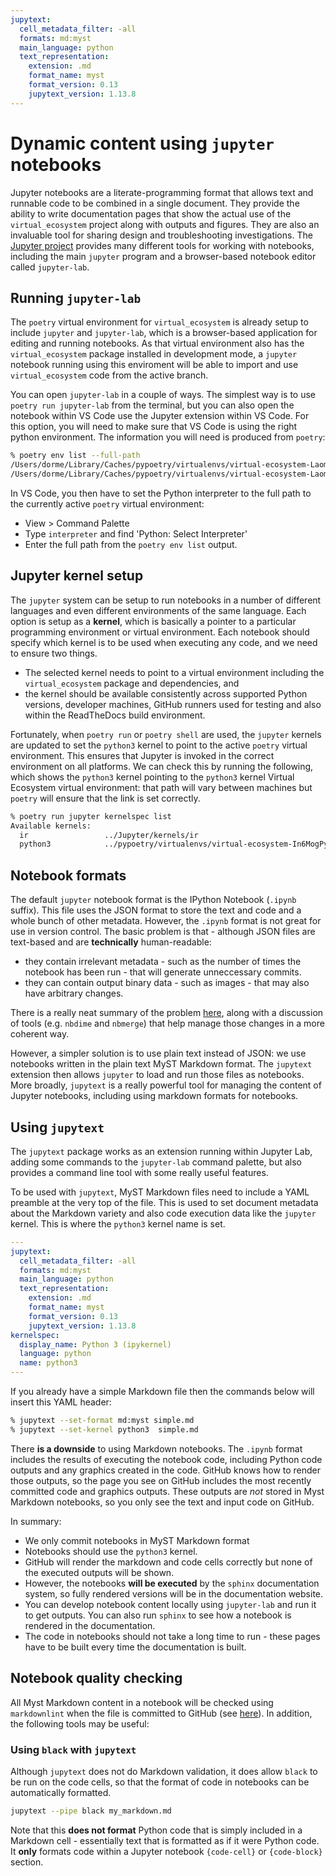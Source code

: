 ```yaml
---
jupytext:
  cell_metadata_filter: -all
  formats: md:myst
  main_language: python
  text_representation:
    extension: .md
    format_name: myst
    format_version: 0.13
    jupytext_version: 1.13.8
---
```


# Dynamic content using `jupyter` notebooks

Jupyter notebooks are a literate-programming format that allows text and runnable code
to be combined in a single document. They provide the ability to write documentation
pages that show the actual use of the `virtual_ecosystem` project along with outputs
and figures. They are also an invaluable tool for sharing design and troubleshooting
investigations. The [Jupyter project](https://jupyter.org/) provides many different
tools for working with notebooks, including the main `jupyter` program and a
browser-based notebook editor called `jupyter-lab`.

## Running `jupyter-lab`

The `poetry` virtual environment for `virtual_ecosystem` is already setup to
include `jupyter` and `jupyter-lab`, which is a browser-based application for editing
and running notebooks. As that virtual environment also has the `virtual_ecosystem`
package installed in development mode, a `jupyter` notebook running using this
enviroment will be able to import and use `virtual_ecosystem` code from the active
branch.

You can open `jupyter-lab` in a couple of ways. The simplest way is to use `poetry run
jupyter-lab` from the terminal, but you can also open the notebook within VS Code use
the Jupyter extension within VS Code. For this option, you will need to make sure that
VS Code is using the right python environment. The information you will need is
produced from `poetry`:

```zsh
% poetry env list --full-path
/Users/dorme/Library/Caches/pypoetry/virtualenvs/virtual-ecosystem-Laomc1u4-py3.10
/Users/dorme/Library/Caches/pypoetry/virtualenvs/virtual-ecosystem-Laomc1u4-py3.9 (Activated)
```

In VS Code, you then have to set the Python interpreter to the full path to the
currently active `poetry` virtual environment:

- View > Command Palette
- Type `interpreter` and find 'Python: Select Interpreter'
- Enter the full path from the `poetry env list` output.

## Jupyter kernel setup

The `jupyter` system can be setup to run notebooks in a number of different languages
and even different environments of the same language. Each option is setup as a
**kernel**, which is basically a pointer to a particular programming environment or
virtual environment. Each notebook should specify which kernel is to be used when
executing any code, and we need to ensure two things.

- The selected kernel needs to point to a virtual environment including the
  `virtual_ecosystem` package and dependencies, and
- the kernel should be available consistently across supported Python versions,
  developer machines, GitHub runners used for testing and also within the ReadTheDocs
  build environment.

Fortunately, when `poetry run` or `poetry shell` are used, the `jupyter` kernels are
updated to set the `python3` kernel to point to the active `poetry` virtual environment.
This ensures that Jupyter is invoked in the correct environment on all platforms. We can
check this by running the following, which shows the `python3` kernel pointing to the
`python3` kernel Virtual Ecosystem virtual environment: that path will vary between
machines but `poetry` will ensure that the link is set correctly.

```zsh
% poetry run jupyter kernelspec list
Available kernels:
  ir                 ../Jupyter/kernels/ir
  python3            ../pypoetry/virtualenvs/virtual-ecosystem-In6MogPy-py3.11/share/jupyter/kernels/python3
```

## Notebook formats

The default `jupyter` notebook format is the IPython Notebook (`.ipynb` suffix). This
file uses the JSON format to store the text and code and a whole bunch of other
metadata. However, the `.ipynb` format is not great for use in version control.  The
basic problem is that - although JSON files are text-based and are **technically**
human-readable:

- they contain irrelevant metadata - such as the number of times the notebook has been
  run - that will generate unneccessary commits.
- they can contain output binary data - such as images - that may also have arbitrary
  changes.

There is a really neat summary of the problem
[here](https://nextjournal.com/schmudde/how-to-version-control-jupyter), along with a
discussion of tools (e.g. `nbdime` and `nbmerge`) that help manage those changes in a
more coherent way.

However, a simpler solution is to use plain text instead of JSON: we  use notebooks
written in the plain text MyST Markdown format. The `jupytext` extension then allows
`jupyter` to load and run those files as notebooks. More broadly, `jupytext` is a really
powerful tool for managing the content of Jupyter notebooks, including using markdown
formats for notebooks.

## Using `jupytext`

The `jupytext` package works as an extension running within Jupyter Lab, adding some
commands to the `jupyter-lab` command palette, but also provides a command line tool
with some really useful features.

To be used with `jupytext`, MyST Markdown files need to include a YAML preamble at the
very top of the file. This is used to set document metadata about the Markdown variety
and also code execution data like the `jupyter` kernel. This is where the `python3`
kernel name is set.

```yaml
---
jupytext:
  cell_metadata_filter: -all
  formats: md:myst
  main_language: python
  text_representation:
    extension: .md
    format_name: myst
    format_version: 0.13
    jupytext_version: 1.13.8
kernelspec:
  display_name: Python 3 (ipykernel)
  language: python
  name: python3
---
```

If you already have a simple Markdown file then the commands below will insert this YAML
header:

```zsh
% jupytext --set-format md:myst simple.md
% jupytext --set-kernel python3  simple.md
```

There **is a downside** to using Markdown notebooks. The `.ipynb` format includes the
results of executing the notebook code, including Python code outputs and any graphics
created in the code. GitHub knows how to render those outputs, so the page you see on
GitHub includes the most recently committed code and graphics outputs. These outputs are
_not_ stored in Myst Markdown notebooks, so you only see the text and input code on
GitHub.

In summary:

- We only commit notebooks in MyST Markdown format
- Notebooks should use the `python3` kernel.
- GitHub will render the markdown and code cells correctly but none of the executed
  outputs will be shown.
- However, the notebooks **will be executed** by the `sphinx` documentation system,
  so fully rendered versions will be in the documentation website.
- You can develop notebook content locally using `jupyter-lab` and run it to get
  outputs. You can also run `sphinx` to see how a notebook is rendered in the
  documentation.
- The code in notebooks should not take a long time to run - these pages have to be
  built every time the documentation is built.

## Notebook quality checking

All Myst Markdown content in a notebook will be checked using `markdownlint` when the
file is committed to GitHub (see
[here](documentation.md#quality-assurance-on-documentation)). In addition, the following
tools may be useful:

### Using `black` with `jupytext`

Although `jupytext` does not do Markdown validation, it does allow `black` to be run on
the code cells, so that the format of code in notebooks can be automatically formatted.

```zsh
jupytext --pipe black my_markdown.md
```

Note that this **does not format** Python code that is simply included in a Markdown
cell - essentially text that is formatted as if it were Python code. It **only** formats
code within a Jupyter notebook `{code-cell}` or `{code-block}` section.
